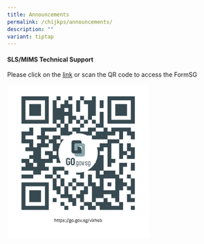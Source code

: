 ```yaml
---
title: Announcements
permalink: /chijkps/announcements/
description: ""
variant: tiptap
---
```

<h4>SLS/MIMS Technical Support</h4>
<p>Please click on the <a href="https://go.gov.sg/vlrhsb" rel="noopener nofollow" target="_blank">link</a>&nbsp;or
scan the QR code to access the FormSG</p>
<p></p>
<div class="isomer-image-wrapper">
<img style="width: 65%;" height="auto" width="100%" alt="" src="/images/https___go_gov_sg_vlrhsb.png">
</div>
<p></p>
